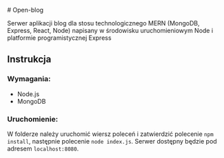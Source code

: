 ﻿﻿# Open-blog

Serwer aplikacji blog dla stosu technologicznego MERN (MongoDB, Express, React, Node) napisany w środowisku uruchomieniowym Node i platformie programistycznej Express

## Instrukcja
### Wymagania:
  - Node.js
  - MongoDB
### Uruchomienie:
  W folderze należy uruchomić wiersz poleceń i zatwierdzić polecenie ```npm install```, następnie polecenie ```node index.js```. Serwer dostępny będzie pod adresem ```localhost:8080```.
